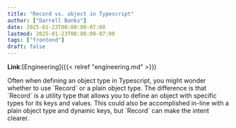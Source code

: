 ```yaml
---
title: "Record vs. object in Typescript"
author: ["Darrell Banks"]
date: 2025-01-23T00:00:00-07:00
lastmod: 2025-01-23T00:00:00-07:00
tags: ["frontend"]
draft: false
---
```


**Link**:[Engineering]({{< relref "engineering.md" >}})

Often when defining an object type in Typescript, you might wonder
whether to use \`Record\` or a plain object type. The difference is that
\`Record\` is a utility type that allows you to define an object with
specific types for its keys and values. This could also be
accomplished in-line with a plain object type and dynamic keys, but
\`Record\` can make the intent clearer.
